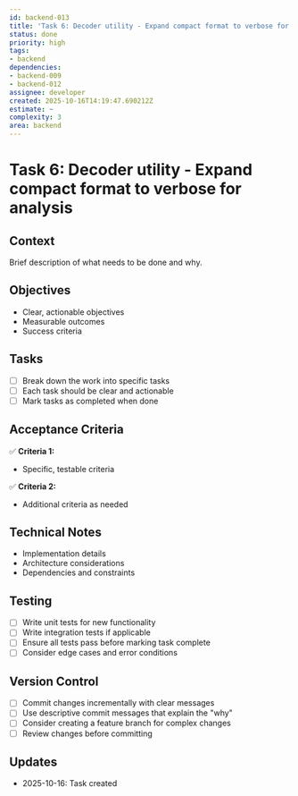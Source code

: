 ```yaml
---
id: backend-013
title: 'Task 6: Decoder utility - Expand compact format to verbose for analysis'
status: done
priority: high
tags:
- backend
dependencies:
- backend-009
- backend-012
assignee: developer
created: 2025-10-16T14:19:47.690212Z
estimate: ~
complexity: 3
area: backend
---
```


# Task 6: Decoder utility - Expand compact format to verbose for analysis

## Context
Brief description of what needs to be done and why.

## Objectives
- Clear, actionable objectives
- Measurable outcomes
- Success criteria

## Tasks
- [ ] Break down the work into specific tasks
- [ ] Each task should be clear and actionable
- [ ] Mark tasks as completed when done

## Acceptance Criteria
✅ **Criteria 1:**
- Specific, testable criteria

✅ **Criteria 2:**
- Additional criteria as needed

## Technical Notes
- Implementation details
- Architecture considerations
- Dependencies and constraints

## Testing
- [ ] Write unit tests for new functionality
- [ ] Write integration tests if applicable
- [ ] Ensure all tests pass before marking task complete
- [ ] Consider edge cases and error conditions

## Version Control
- [ ] Commit changes incrementally with clear messages
- [ ] Use descriptive commit messages that explain the "why"
- [ ] Consider creating a feature branch for complex changes
- [ ] Review changes before committing

## Updates
- 2025-10-16: Task created